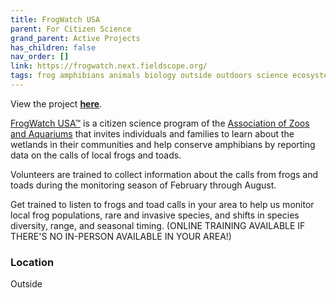```yaml
---
title: FrogWatch USA
parent: For Citizen Science
grand_parent: Active Projects
has_children: false
nav_order: []
link: https://frogwatch.next.fieldscope.org/
tags: frog amphibians animals biology outside outdoors science ecosystem ecology zoology
---
```


View the project [**here**](https://frogwatch.next.fieldscope.org/).

[FrogWatch USA™](https://frogwatch.next.fieldscope.org/) is a citizen science program of the [Association of Zoos and Aquariums](http://www.aza.org/) that invites individuals and families to learn about the wetlands in their communities and help conserve amphibians by reporting data on the calls of local frogs and toads.

Volunteers are trained to collect information about the calls from frogs and toads during the monitoring season of February through August.

Get trained to listen to frogs and toad calls in your area to help us monitor local frog populations, rare and invasive species, and shifts in species diversity, range, and seasonal timing. (ONLINE TRAINING AVAILABLE IF THERE'S NO IN-PERSON AVAILABLE IN YOUR AREA!)

### Location
Outside
